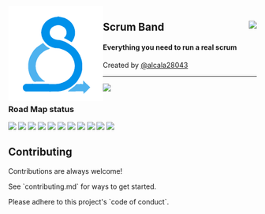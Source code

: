<img src="/assets/icon-192x192.png" align="left" />
<h2>Scrum Band <img align="right" src="https://img.shields.io/github/license/Scrum-Band/scrum-band?style=for-the-badge" /></h2>
<h4>Everything you need to run a real scrum</h4>
<p>Created by <a href="https://github.com/alcala28043">@alcala28043</a></p>
<hr/>
<img src="https://badgen.net/badge/STATUS/PRE ALPHA/red"/>
<!-- ARBOL DE ESTADOS DE FEATURES -->
<h3>Road Map status</h3>
<p>
<img src="https://badgen.net/badge/web/Development/blue"/>
<img src="https://badgen.net/badge/users/Pending/red"/>
<img src="https://badgen.net/badge/teams/Pending/red"/>
<img src="https://badgen.net/badge/organizations/Pending/red"/>
<img src="https://badgen.net/badge/projects/Pending/red"/>
<img src="https://badgen.net/badge/scheduler/Pending/red"/>
<img src="https://badgen.net/badge/planning rooms/Pending/red"/>
<img src="https://badgen.net/badge/daily rooms/Pending/red"/>
<img src="https://badgen.net/badge/review rooms/Pending/red"/>
<img src="https://badgen.net/badge/retrospective rooms/Pending/red"/>
<img src="https://badgen.net/badge/scrum of scrums/Pending/red"/>
</p>
<h2>Contributing</h2>
<p>Contributions are always welcome!</p>
<p>See `contributing.md` for ways to get started.</p>
<p>Please adhere to this project's `code of conduct`.</p>
